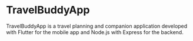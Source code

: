 # TravelBuddyApp
TravelBuddyApp is a travel planning and companion application developed with Flutter for the mobile app and Node.js with Express for the backend.
